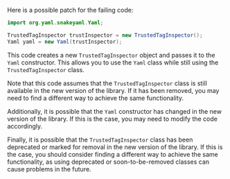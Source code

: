 Here is a possible patch for the failing code:
```java
import org.yaml.snakeyaml.Yaml;

TrustedTagInspector trustInspector = new TrustedTagInspector();
Yaml yaml = new Yaml(trustInspector);
```
This code creates a new `TrustedTagInspector` object and passes it to the `Yaml` constructor. This allows you to use the `Yaml` class while still using the `TrustedTagInspector` class.

Note that this code assumes that the `TrustedTagInspector` class is still available in the new version of the library. If it has been removed, you may need to find a different way to achieve the same functionality.

Additionally, it is possible that the `Yaml` constructor has changed in the new version of the library. If this is the case, you may need to modify the code accordingly.

Finally, it is possible that the `TrustedTagInspector` class has been deprecated or marked for removal in the new version of the library. If this is the case, you should consider finding a different way to achieve the same functionality, as using deprecated or soon-to-be-removed classes can cause problems in the future.